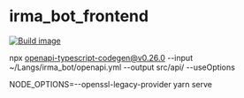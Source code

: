 # irma_bot_frontend

[![Build image](https://github.com/kak-tus/irma_bot_frontend/actions/workflows/build-image.yml/badge.svg)](https://github.com/kak-tus/irma_bot_frontend/actions/workflows/build-image.yml)

npx openapi-typescript-codegen@v0.26.0 --input ~/Langs/irma_bot/openapi.yml --output src/api/ --useOptions

NODE_OPTIONS=--openssl-legacy-provider yarn serve
